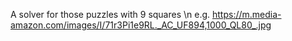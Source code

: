 A solver for those puzzles with 9 squares \n
e.g. https://m.media-amazon.com/images/I/71r3Pi1e9RL._AC_UF894,1000_QL80_.jpg
